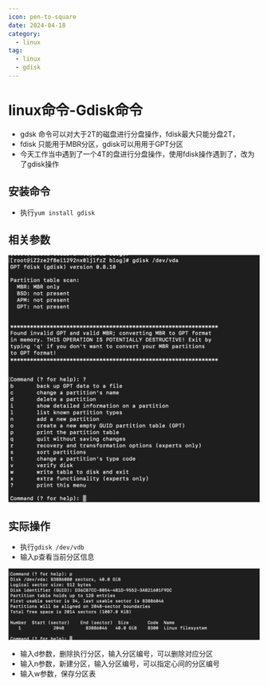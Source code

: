 ```yaml
---
icon: pen-to-square
date: 2024-04-18
category:
  - linux
tag:
  - linux
  - gdisk
---
```


# linux命令-Gdisk命令

- gdsk 命令可以对大于2T的磁盘进行分盘操作，fdisk最大只能分盘2T，
- fdisk 只能用于MBR分区，gdisk可以用用于GPT分区
- 今天工作当中遇到了一个4T的盘进行分盘操作，使用fdisk操作遇到了，改为了gdisk操作

## 安装命令

- 执行`yum install gdisk `

## 相关参数

![image-20240418221942691](images/image-20240418221942691.png)

## 实际操作

- 执行`gdisk /dev/vdb`
- 输入p查看当前分区信息

![image-20240418222715752](images/image-20240418222715752.png)

- 输入d参数，删除执行分区，输入分区编号，可以删除对应分区
- 输入n参数，新建分区，输入分区编号，可以指定心间的分区编号
- 输入w参数，保存分区表